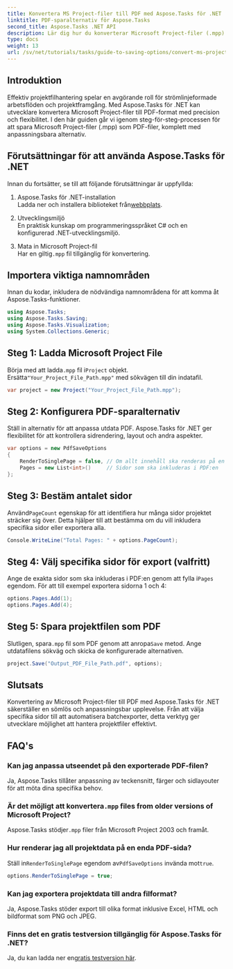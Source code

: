 ```yaml
---
title: Konvertera MS Project-filer till PDF med Aspose.Tasks för .NET
linktitle: PDF-sparalternativ för Aspose.Tasks
second_title: Aspose.Tasks .NET API
description: Lär dig hur du konverterar Microsoft Project-filer (.mpp) till PDF med Aspose.Tasks för .NET. Följ den här steg-för-steg-guiden för att anpassa PDF-utdata, välja specifika sidor och automatisera batchkonverteringar.
type: docs
weight: 13
url: /sv/net/tutorials/tasks/guide-to-saving-options/convert-ms-project-files-to-pdf/
---
```

## Introduktion

Effektiv projektfilhantering spelar en avgörande roll för strömlinjeformade arbetsflöden och projektframgång. Med Aspose.Tasks för .NET kan utvecklare konvertera Microsoft Project-filer till PDF-format med precision och flexibilitet. I den här guiden går vi igenom steg-för-steg-processen för att spara Microsoft Project-filer (.mpp) som PDF-filer, komplett med anpassningsbara alternativ.

## Förutsättningar för att använda Aspose.Tasks för .NET

Innan du fortsätter, se till att följande förutsättningar är uppfyllda:

1. Aspose.Tasks för .NET-installation  
    Ladda ner och installera biblioteket från[webbplats](https://releases.aspose.com/tasks/net/).

2. Utvecklingsmiljö  
   En praktisk kunskap om programmeringsspråket C# och en konfigurerad .NET-utvecklingsmiljö.

3. Mata in Microsoft Project-fil  
    Har en giltig`.mpp` fil tillgänglig för konvertering.

## Importera viktiga namnområden

Innan du kodar, inkludera de nödvändiga namnområdena för att komma åt Aspose.Tasks-funktioner. 

```csharp
using Aspose.Tasks;
using Aspose.Tasks.Saving;
using Aspose.Tasks.Visualization;
using System.Collections.Generic;
```

## Steg 1: Ladda Microsoft Project File

 Börja med att ladda`.mpp` fil i`Project` objekt. Ersätta`"Your_Project_File_Path.mpp"` med sökvägen till din indatafil.

```csharp
var project = new Project("Your_Project_File_Path.mpp");
```

## Steg 2: Konfigurera PDF-sparalternativ

Ställ in alternativ för att anpassa utdata PDF. Aspose.Tasks för .NET ger flexibilitet för att kontrollera sidrendering, layout och andra aspekter.

```csharp
var options = new PdfSaveOptions
{
    RenderToSinglePage = false, // Om allt innehåll ska renderas på en enda sida
    Pages = new List<int>()     // Sidor som ska inkluderas i PDF:en
};
```

## Steg 3: Bestäm antalet sidor

 Använd`PageCount` egenskap för att identifiera hur många sidor projektet sträcker sig över. Detta hjälper till att bestämma om du vill inkludera specifika sidor eller exportera alla.

```csharp
Console.WriteLine("Total Pages: " + options.PageCount);
```

## Steg 4: Välj specifika sidor för export (valfritt)

 Ange de exakta sidor som ska inkluderas i PDF:en genom att fylla i`Pages` egendom. För att till exempel exportera sidorna 1 och 4:

```csharp
options.Pages.Add(1);
options.Pages.Add(4);
```

## Steg 5: Spara projektfilen som PDF

 Slutligen, spara`.mpp` fil som PDF genom att anropa`Save` metod. Ange utdatafilens sökväg och skicka de konfigurerade alternativen.

```csharp
project.Save("Output_PDF_File_Path.pdf", options);
```

## Slutsats

Konvertering av Microsoft Project-filer till PDF med Aspose.Tasks för .NET säkerställer en sömlös och anpassningsbar upplevelse. Från att välja specifika sidor till att automatisera batchexporter, detta verktyg ger utvecklare möjlighet att hantera projektfiler effektivt.

## FAQ's

### Kan jag anpassa utseendet på den exporterade PDF-filen?
Ja, Aspose.Tasks tillåter anpassning av teckensnitt, färger och sidlayouter för att möta dina specifika behov.

###  Är det möjligt att konvertera`.mpp` files from older versions of Microsoft Project?
 Aspose.Tasks stödjer`.mpp` filer från Microsoft Project 2003 och framåt.

### Hur renderar jag all projektdata på en enda PDF-sida?
 Ställ in`RenderToSinglePage` egendom av`PdfSaveOptions` invända mot`true`.

```csharp
options.RenderToSinglePage = true;
```

### Kan jag exportera projektdata till andra filformat?
Ja, Aspose.Tasks stöder export till olika format inklusive Excel, HTML och bildformat som PNG och JPEG.

### Finns det en gratis testversion tillgänglig för Aspose.Tasks för .NET?
 Ja, du kan ladda ner en[gratis testversion här](https://releases.aspose.com/).